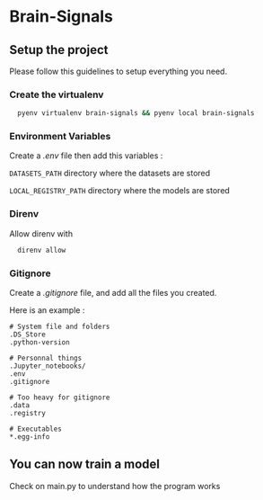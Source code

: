 # Brain-Signals

## Setup the project

Please follow this guidelines to setup everything you need.
### Create the virtualenv

```bash
  pyenv virtualenv brain-signals && pyenv local brain-signals
```
### Environment Variables

Create a *.env* file then add this variables :

`DATASETS_PATH` directory where the datasets are stored

`LOCAL_REGISTRY_PATH` directory where the models are stored


### Direnv

Allow direnv with

```bash
  direnv allow
```
### Gitignore

Create a *.gitignore* file, and add all the files you created.

Here is an example :
```
# System file and folders
.DS_Store
.python-version

# Personnal things
.Jupyter_notebooks/
.env
.gitignore

# Too heavy for gitignore
.data
.registry

# Executables
*.egg-info
```
## You can now train a model

Check on main.py to understand how the program works
